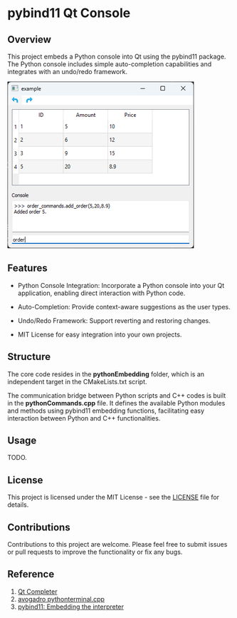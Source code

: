 # pybind11 Qt Console

## Overview

This project embeds a Python console into Qt using the pybind11 package. The Python console includes simple auto-completion capabilities and integrates with an undo/redo framework.

![](./asset/image.png)

## Features

* Python Console Integration: Incorporate a Python console into your Qt application, enabling direct interaction with Python code.

* Auto-Completion: Provide context-aware suggestions as the user types.

* Undo/Redo Framework: Support reverting and restoring changes.

* MIT License for easy integration into your own projects.

## Structure

The core code resides in the **pythonEmbedding** folder, which is an independent target in the CMakeLists.txt script.

The communication bridge between Python scripts and C++ codes is built in the **pythonCommands.cpp** file. It defines the available Python modules and methods using pybind11 embedding functions, facilitating easy interaction between Python and C++ functionalities.

## Usage
TODO.

## License
This project is licensed under the MIT License - see the [LICENSE](https://opensource.org/license/mit/) file for details.

## Contributions
Contributions to this project are welcome. Please feel free to submit issues or pull requests to improve the functionality or fix any bugs.

## Reference
1. [Qt Completer](https://doc.qt.io/qt-5/qtwidgets-tools-customcompleter-example.html)
1. [avogadro pythonterminal.cpp](https://github.com/cryos/avogadro/blob/master/libavogadro/src/extensions/pythonterminal.cpp)
1. [pybind11: Embedding the interpreter](https://pybind11.readthedocs.io/en/latest/advanced/embedding.html)
